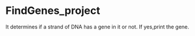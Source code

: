 # FindGenes_project
It determines if a strand of DNA has a gene in it or not. If yes,print the gene.
